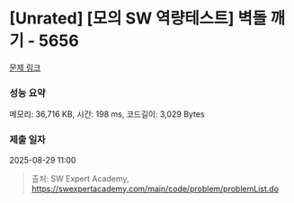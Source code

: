 # [Unrated] [모의 SW 역량테스트] 벽돌 깨기 - 5656 

[문제 링크](https://swexpertacademy.com/main/code/problem/problemDetail.do?contestProbId=AWXRQm6qfL0DFAUo) 

### 성능 요약

메모리: 36,716 KB, 시간: 198 ms, 코드길이: 3,029 Bytes

### 제출 일자

2025-08-29 11:00



> 출처: SW Expert Academy, https://swexpertacademy.com/main/code/problem/problemList.do
